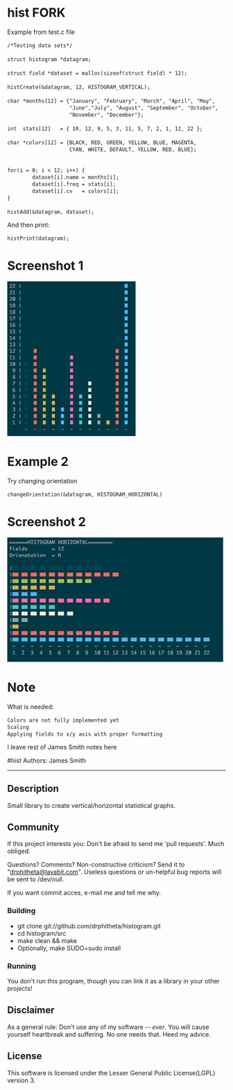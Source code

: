 hist FORK
=========

Example from test.c file



    /*Testing data sets*/

    struct histogram *datagram;

    struct field *dataset = malloc(sizeof(struct field) * 12);

    histCreate(&datagram, 12, HISTOGRAM_VERTICAL);

    char *months[12] = {"January", "February", "March", "April", "May",
					  	"June","July", "August", "September", "October",
					  	"November", "December"};

    int  stats[12] 	 = { 10, 12, 9, 5, 3, 11, 5, 7, 2, 1, 12, 22 }; 

	char *colors[12] = {BLACK, RED, GREEN, YELLOW, BLUE, MAGENTA,
						CYAN, WHITE, DEFAULT, YELLOW, RED, BLUE};


    for(i = 0; i < 12; i++) {
			dataset[i].name = months[i];
			dataset[i].freq = stats[i];
			dataset[i].cv   = colors[i];
    }

    histAdd(&datagram, dataset);


And then print:

    histPrint(datagram);

Screenshot 1
======

![Vertical histogram](vert.jpg "")


Example 2
=========

Try changing orientation

    changeOrientation(&datagram, HISTOGRAM_HORIZONTAL)

Screenshot 2
============

![Horizontal histogram](horiz.jpg "")
	

Note
=====
What is needed:

	Colors are not fully implemented yet
	Scaling
	Applying fields to x/y axis with proper formatting


I leave rest of James Smith notes here

#hist
	Authors: James Smith
***


## Description

Small library to create vertical/horizontal statistical graphs.

## Community

If this project interests you: Don't be afraid to send me 'pull requests'.
Much obliged.

Questions? Comments? Non-constructive criticism? Send it to
"drphitheta@lavabit.com". Useless questions or un-helpful bug reports will
be sent to /dev/null.

If you want commit acces, e-mail me and tell me why.

### Building

* git clone git://github.com/drphitheta/histogram.git  
* cd histogram/src  
* make clean && make  
* Optionally, make SUDO=sudo install  

### Running

You don't run this program, though you can link it as a library in your other
projects!

## Disclaimer

As a general rule: Don't use any of my software -- *ever*. You will cause 
yourself heartbreak and suffering. No one needs that. Heed my advice.

## License

This software is licensed under the Lesser General Public License(LGPL) version
3.
